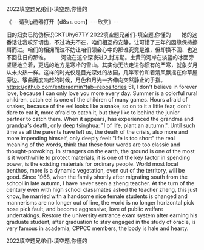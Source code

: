 2022填空题兄弟们-填空题,你懂的

《---请到g榄器打开【d8s⒏com】---欣赏》--

旧的妇女已防伪标识GKTUhy67TY
2022填空题兄弟们-填空题,你懂的　　她的这番话让我咬牙切齿，不过功夫不在，咱们相互的安静，让可惜了三年的因缘保持擦肩而过。咱们的相拥而泣不妨让咱们领会心中的那谁究竟是谁，但却换不回、也追不回往日的那谁。
　　河流在这个深夜进入封冻期。土黄的河岸在淡蓝的冰面旁坚硬地立着，更远的地方是寒冷的雪山。其实你无法走进你惯有的严寒，就象岁月从未火热一样。这样的时光仅是目光深处的故园，几竿翠竹和着清风飘摇在你草屋旁边。筝曲再度响起的时候，月色和月光一齐伸向突然静止的手指。
https://github.com/enteradmin?tab=repositories
51, I don't believe in forever love, because I can only love you more every day.
Summer is a colorful rural children, catch eel is one of the children of many games.
Hours afraid of snakes, because of the eel looks like a snake, so on to it a little fear, don't dare to eat it, more afraid to catch it, but they like to behind the junior partner to catch them.
When it appears, has experienced the grandma and grandpa's death, only deep tsinghua: "I of life, plant an autumn.".
Until such time as all the parents have left us, the death of the crisis, also more and more impending himself, only deeply feel: "life is too short" the real meaning of the words, think that these four words are too classic and thought-provoking.
In strangers on the earth, the ground is one of the most is it worthwhile to protect materials, it is one of the key factor in spending power, is the existing materials for ordinary people.
World most local benthos, more is a dynamic vegetation, even out of the territory, will be good.
Since 1968, when the family shortly after migrating south from the school in late autumn, I have never seen a zheng teacher.
At the turn of the century even with high school classmates asked the teacher zheng, this just know, he married with a handsome nice female students is changed and mannerisms are no longer out of line, the world is no longer horizontal pick nose pick fault, and become aggressive, love of public welfare undertakings.
Restore the university entrance exam system after earning his graduate student, after graduation to stay engaged in the study of oracle, is very famous in academia, CPPCC members, the body is hale and hearty.




2022填空题兄弟们-填空题,你懂的
